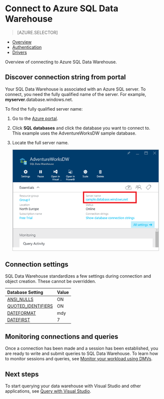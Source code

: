 <properties
   pageTitle="Connect to Azure SQL Data Warehouse | Microsoft Azure"
   description="Connection overview for connecting to Azure SQL Data Warehouse"
   services="sql-data-warehouse"
   documentationCenter="NA"
   authors="sonyam"
   manager="barbkess"
   editor=""/>

<tags
   ms.service="sql-data-warehouse"
   ms.devlang="NA"
   ms.topic="get-started-article"
   ms.tgt_pltfrm="NA"
   ms.workload="data-services"
   ms.date="08/27/2016"
   ms.author="sonyama;barbkess"/>

# Connect to Azure SQL Data Warehouse

> [AZURE.SELECTOR]
- [Overview](sql-data-warehouse-connect-overview.md)
- [Authentication](sql-data-warehouse-authentication.md)
- [Drivers](sql-data-warehouse-connection-strings.md)

Overview of connecting to Azure SQL Data Warehouse. 

## Discover connection string from portal

Your SQL Data Warehouse is associated with an Azure SQL server. To connect, you need the fully qualified name of the server.  For example, **myserver**.database.windows.net.

To find the fully qualified server name:

1. Go to the [Azure portal][].
2. Click **SQL databases** and click the database you want to connect to. This example uses the AdventureWorksDW sample database.
3. Locate the full server name.

    ![Full server name][1]

## Connection settings

SQL Data Warehouse standardizes a few settings during connection and object creation. These cannot be overridden.

| Database Setting       | Value                        |
| :--------------------- | :--------------------------- |
| [ANSI_NULLS][]         | ON                           |
| [QUOTED_IDENTIFIERS][] | ON                           |
| [DATEFORMAT][]         | mdy                          |
| [DATEFIRST][]          | 7                            |

## Monitoring connections and queries

Once a connection has been made and a session has been established, you are ready to write and submit queries to SQL Data Warehouse.  To learn how to monitor sessions and queries, see [Monitor your workload using DMVs][].

## Next steps

To start querying your data warehouse with Visual Studio and other applications, see [Query with Visual Studio][]. 

<!--Articles-->
[Query with Visual Studio]: ./sql-data-warehouse-query-visual-studio.md
[Monitor your workload using DMVs]: ./sql-data-warehouse-manage-monitor.md

<!--MSDN references-->
[ANSI_NULLS]: https://msdn.microsoft.com/library/ms188048.aspx
[QUOTED_IDENTIFIERS]: https://msdn.microsoft.com/library/ms174393.aspx
[DATEFORMAT]: https://msdn.microsoft.com/library/ms189491.aspx
[DATEFIRST]: https://msdn.microsoft.com/library/ms181598.aspx

<!--Other-->
[Azure portal]: https://portal.azure.com

<!--Image references-->
[1]: media/sql-data-warehouse-connect-overview/get-server-name.png


